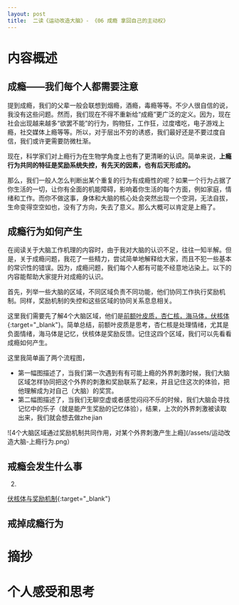 ```yaml
---
layout: post
title:  二读《运动改造大脑》- 《06 成瘾 拿回自己的主动权》
---
```


# 内容概述

## 成瘾——我们每个人都需要注意

提到成瘾，我们的父辈一般会联想到烟瘾，酒瘾，毒瘾等等。不少人很自信的说，我没有这些问题。然而，我们现在不得不重新给“成瘾”更广泛的定义。因为，现在社会出现越来越多“欲罢不能”的行为，购物狂，工作狂，过度嗜吃，电子游戏上瘾，社交媒体上瘾等等。所以，对于层出不穷的诱惑，我们最好还是不要过度自信，我们或许更需要防微杜渐。

现在，科学家们对上瘾行为在生物学角度上也有了更清晰的认识。简单来说，**上瘾行为共同的特征是奖励系统失控，有先天的因素，也有后天形成的。** 

那么，我们一般人怎么判断出某个重复的行为有成瘾性的呢？如果一个行为占据了你生活的一切，让你有全面的机能障碍，影响着你生活的每个方面，例如家庭，情绪和工作。而你不做这事，身体和大脑的核心处会突然出现一个空洞，无法自拔，生命变得空空如也，没有了方向，失去了意义。那么大概可以肯定是上瘾了。

## 成瘾行为如何产生

在阅读关于大脑工作机理的内容时，由于我对大脑的认识不足，往往一知半解。但是，关于成瘾问题，我花了一些精力，尝试简单地解释给大家，而且不犯一些基本的常识性的错误。因为，成瘾问题，我们每个人都有可能不经意地沾染上。以下的内容能帮助大家提升对成瘾的认识。

首先，列举一些大脑的区域，不同区域负责不同功能，他们协同工作执行奖励机制。同样，奖励机制的失控和这些区域的协同关系息息相关。

这里我们需要先了解4个大脑区域，他们是[前额叶皮质，杏仁核，海马体，伏核体](https://chatgpt.com/share/671992e1-5ac0-800c-b5fc-f6585de85bf0){:target="_blank"}。简单总结，前额叶皮质是思考，杏仁核是处理情绪，尤其是负面情绪，海马体是记忆，伏核体是奖励反馈。记住这四个区域，我们可以先看看成瘾如何产生。

这里我简单画了两个流程图，
- 第一幅图描述了，当我们第一次遇到有有可能上瘾的外界刺激时候，我们大脑区域怎样协同把这个外界的刺激和奖励联系了起来，并且记住这次的体验，把他理解成为对自己（大脑）的奖赏。
- 第二幅图描述了，当我们无聊空虚或者感觉闷闷不乐的时候，我们大脑会寻找记忆中的乐子（就是能产生奖励的记忆体验），结果，上次的外界刺激被读取出来，我们就会想去做zhe jian

![4个大脑区域通过奖励机制共同作用，对某个外界刺激产生上瘾](/assets/运动改造大脑-上瘾行为.png）



## 戒瘾会发生什么事

 
2. 
[伏核体与奖励机制](https://chatgpt.com/share/67199096-a158-800c-a6a0-e0dcbef66ee9){:target="_blank"}

## 戒掉成瘾行为



# 摘抄


# 个人感受和思考

<!--stackedit_data:
eyJoaXN0b3J5IjpbLTc3ODQ0MzAzMCwxOTQyOTQ0Mzg4LC0yND
Y0NzkwNTUsNjI3MDQyMTM5LC03MDM4NTc0MjcsMTg2Nzg3OTY2
LC0yMDUxOTc2MTk1LC0zNDE1MDU5NywyMDAxMTE1MDM1LDY5OD
kwMjYwNl19
-->